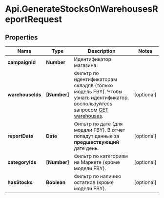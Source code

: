 # Api.GenerateStocksOnWarehousesReportRequest

## Properties

Name | Type | Description | Notes
------------ | ------------- | ------------- | -------------
**campaignId** | **Number** | Идентификатор магазина. | 
**warehouseIds** | **[Number]** | Фильтр по идентификаторам складов (только модель FBY). Чтобы узнать идентификатор, воспользуйтесь запросом [GET warehouses](../../reference/warehouses/getFulfillmentWarehouses.md). | [optional] 
**reportDate** | **Date** | Фильтр по дате (для модели FBY). В отчет попадут данные за **предшествующий** дате день. | [optional] 
**categoryIds** | **[Number]** | Фильтр по категориям на Маркете (кроме модели FBY). | [optional] 
**hasStocks** | **Boolean** | Фильтр по наличию остатков (кроме модели FBY). | [optional] 


